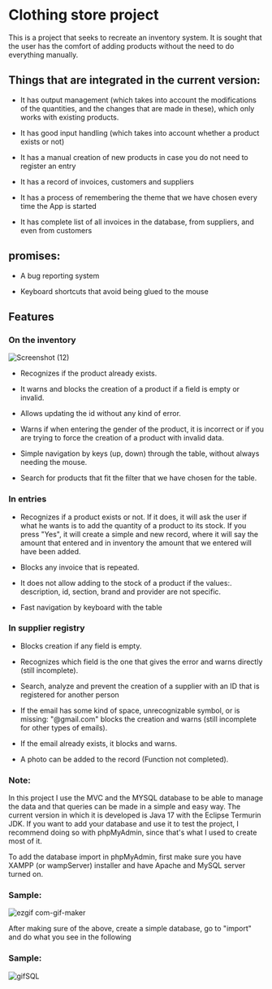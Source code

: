 # Clothing store project

This is a project that seeks to recreate an inventory system. It is sought that the user has the comfort of adding products without the need
to do everything manually.

## Things that are integrated in the current version:

- It has output management (which takes into account the modifications of the quantities, and the changes that are made in these), which only works with existing products.

- It has good input handling (which takes into account whether a product exists or not)

- It has a manual creation of new products in case you do not need to register an entry

- It has a record of invoices, customers and suppliers

- It has a process of remembering the theme that we have chosen every time the App is started

- It has complete list of all invoices in the database, from suppliers, and even from customers


## promises:

- A bug reporting system

- Keyboard shortcuts that avoid being glued to the mouse


## Features
 
### On the inventory

![Screenshot (12)](https://user-images.githubusercontent.com/114286961/215320107-dd4edec6-162f-4d3f-94f7-4d737baf1564.png)

* Recognizes if the product already exists.

* It warns and blocks the creation of a product if a field is empty or invalid.

* Allows updating the id without any kind of error.

* Warns if when entering the gender of the product, it is incorrect or if you are trying to force the creation of a product with invalid data.

* Simple navigation by keys (up, down) through the table, without always needing the mouse.

* Search for products that fit the filter that we have chosen for the table.

### In entries

* Recognizes if a product exists or not. If it does, it will ask the user if what he wants is to add the quantity of a product to its stock. If you press "Yes", it will create a simple and new record, where it will say the amount that entered and in inventory the amount that we entered will have been added.

* Blocks any invoice that is repeated.

* It does not allow adding to the stock of a product if the values:. description, id, section, brand and provider are not specific.

* Fast navigation by keyboard with the table

### In supplier registry

* Blocks creation if any field is empty.

* Recognizes which field is the one that gives the error and warns directly (still incomplete).

* Search, analyze and prevent the creation of a supplier with an ID that is registered for another person

* If the email has some kind of space, unrecognizable symbol, or is missing: "@gmail.com" blocks the creation and warns (still incomplete for other types of  emails).

* If the email already exists, it blocks and warns.

* A photo can be added to the record (Function not completed).


### Note:

In this project I use the MVC and the MYSQL database to be able to manage the data and that queries can be made in a simple and easy way. The current version in which it is developed is Java 17 with the Eclipse Termurin JDK. If you want to add your database and use it to test the project, I recommend doing so with phpMyAdmin, since that's what I used to create most of it.

To add the database import in phpMyAdmin, first make sure you have XAMPP (or wampServer) installer and have Apache and MySQL server turned on. 

### Sample:


  ![ezgif com-gif-maker](https://user-images.githubusercontent.com/114286961/212016315-24762572-aac7-4572-b334-21d60b98d0ce.gif)


After making sure of the above, create a simple database, go to "import" and do what you see in the following 

### Sample:


  ![gifSQL](https://user-images.githubusercontent.com/114286961/212017470-525da89d-6d1d-4f11-bdff-74314c2acb9f.gif)




